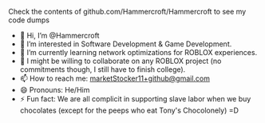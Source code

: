 Check the contents of github.com/Hammercroft/Hammercroft to see my code dumps

- 👋 Hi, I’m @Hammercroft
- 👀 I’m interested in Software Development & Game Development.
- 🌱 I’m currently learning network optimizations for ROBLOX experiences.
- 💞️ I might be willing to collaborate on any ROBLOX project (no commitments though, I still have to finish college).
- 📫 How to reach me: marketStocker11+github@gmail.com
- 😄 Pronouns: He/Him
- ⚡ Fun fact: We are all complicit in supporting slave labor when we buy chocolates (except for the peeps who eat Tony's Chocolonely) =D

<!---
Hammercroft/Hammercroft is a ✨ special ✨ repository because its `README.md` (this file) appears on your GitHub profile.
You can click the Preview link to take a look at your changes.
--->
